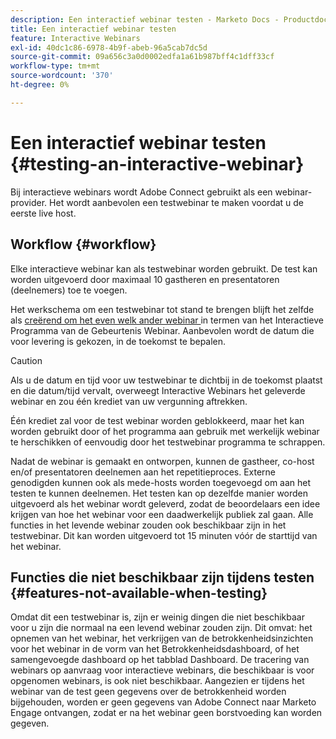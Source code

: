 ```yaml
---
description: Een interactief webinar testen - Marketo Docs - Productdocumentatie
title: Een interactief webinar testen
feature: Interactive Webinars
exl-id: 40dc1c86-6978-4b9f-abeb-96a5cab7dc5d
source-git-commit: 09a656c3a0d0002edfa1a61b987bff4c1dff33cf
workflow-type: tm+mt
source-wordcount: '370'
ht-degree: 0%

---
```


# Een interactief webinar testen {#testing-an-interactive-webinar}

Bij interactieve webinars wordt Adobe Connect gebruikt als een webinar-provider. Het wordt aanbevolen een testwebinar te maken voordat u de eerste live host.

## Workflow {#workflow}

Elke interactieve webinar kan als testwebinar worden gebruikt. De test kan worden uitgevoerd door maximaal 10 gastheren en presentatoren (deelnemers) toe te voegen.

Het werkschema om een testwebinar tot stand te brengen blijft het zelfde als [ creërend om het even welk ander webinar ](/help/marketo/product-docs/demand-generation/events/interactive-webinars/create-an-interactive-webinar.md) in termen van het Interactieve Programma van de Gebeurtenis Webinar. Aanbevolen wordt de datum die voor levering is gekozen, in de toekomst te bepalen.

>[!CAUTION]
>
>Als u de datum en tijd voor uw testwebinar te dichtbij in de toekomst plaatst en die datum/tijd vervalt, overweegt Interactive Webinars het geleverde webinar en zou één krediet van uw vergunning aftrekken.

Één krediet zal voor de test webinar worden geblokkeerd, maar het kan worden gebruikt door of het programma aan gebruik met werkelijk webinar te herschikken of eenvoudig door het testwebinar programma te schrappen.

Nadat de webinar is gemaakt en ontworpen, kunnen de gastheer, co-host en/of presentatoren deelnemen aan het repetitieproces. Externe genodigden kunnen ook als mede-hosts worden toegevoegd om aan het testen te kunnen deelnemen. Het testen kan op dezelfde manier worden uitgevoerd als het webinar wordt geleverd, zodat de beoordelaars een idee krijgen van hoe het webinar voor een daadwerkelijk publiek zal gaan. Alle functies in het levende webinar zouden ook beschikbaar zijn in het testwebinar. Dit kan worden uitgevoerd tot 15 minuten vóór de starttijd van het webinar.

## Functies die niet beschikbaar zijn tijdens testen {#features-not-available-when-testing}

Omdat dit een testwebinar is, zijn er weinig dingen die niet beschikbaar voor u zijn die normaal na een levend webinar zouden zijn. Dit omvat: het opnemen van het webinar, het verkrijgen van de betrokkenheidsinzichten voor het webinar in de vorm van het Betrokkenheidsdashboard, of het samengevoegde dashboard op het tabblad Dashboard. De tracering van webinars op aanvraag voor interactieve webinars, die beschikbaar is voor opgenomen webinars, is ook niet beschikbaar. Aangezien er tijdens het webinar van de test geen gegevens over de betrokkenheid worden bijgehouden, worden er geen gegevens van Adobe Connect naar Marketo Engage ontvangen, zodat er na het webinar geen borstvoeding kan worden gegeven.
